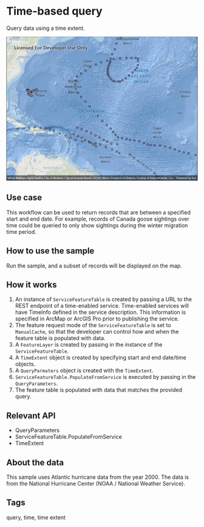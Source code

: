 # Time-based query

Query data using a time extent.

![Image of time-based query](timebasedquery.jpg)

## Use case

This workflow can be used to return records that are between a specified start and end date. For example, records of Canada goose sightings over time could be queried to only show sightings during the winter migration time period.

## How to use the sample

Run the sample, and a subset of records will be displayed on the map.

## How it works

1. An instance of `ServiceFeatureTable` is created by passing a URL to the REST endpoint of a time-enabled service. Time-enabled services will have TimeInfo defined in the service description. This information is specified in ArcMap or ArcGIS Pro prior to publishing the service.
2. The feature request mode of the `ServiceFeatureTable` is set to `ManualCache`, so that the developer can control how and when the feature table is populated with data.
3. A `FeatureLayer` is created by passing in the instance of the `ServiceFeatureTable`.
4. A `TimeExtent` object is created by specifying start and end date/time objects.
5. A `QueryParmaters` object is created with the `TimeExtent`.
6. `ServiceFeatureTable.PopulateFromService` is executed by passing in the `QueryParameters`.
7. The feature table is populated with data that matches the provided query.

## Relevant API

* QueryParameters
* ServiceFeatureTable.PopulateFromService
* TimeExtent

## About the data

This sample uses Atlantic hurricane data from the year 2000. The data is from the National Hurricane Center (NOAA / National Weather Service).

## Tags

query, time, time extent
